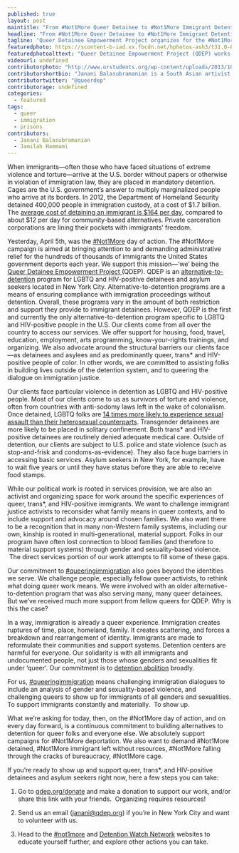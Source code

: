 ```yaml
---
published: true
layout: post
maintitle: "From #Not1More Queer Detainee to #Not1More Immigrant Detention Center - {Young}ist"
headline: "From #Not1More Queer Detainee to #Not1More Immigrant Detention Center"
tagline: "Queer Detainee Empowerment Project organizes for the #Not1More day of action"
featuredphoto: https://scontent-b-iad.xx.fbcdn.net/hphotos-ash3/t31.0-8/10001230_10102392785815080_765225999_o.jpg
featuredphotoalttext: "Queer Detainee Empowerment Project (QDEP) works towards alternatives to the immigrant detention system, provides direct services to queer and trans* detainees"
videourl: undefined
contributorphoto: "http://www.orstudents.org/wp-content/uploads/2013/10/janani-new1.jpg"
contributorshortbio: "Janani Balasubramanian is a South Asian artivist based in Brooklyn. Their work deals broadly with themes of empire, desire, microflora, apocalypse, ancestry, and the Future. "
contributortwitter: "@queerdep"
contributorage: undefined
categories: 
  - featured
tags: 
  - queer
  - immigration
  - prisons
contributors: 
  - Janani Balasubramanian
  - Jamilah Hammami
---
```


<p><span>When immigrants&mdash;often those who have faced situations of extreme violence and torture&mdash;arrive at the U.S. border without papers or otherwise in violation of immigration law, they are placed in mandatory detention. Cages are the U.S. government&rsquo;s answer to multiply marginalized people who arrive at its borders. In 2012, the Department of Homeland Security detained 400,000 people in immigration custody, at a cost of $1.7 billion. The </span><a href="http://www.detentionwatchnetwork.org/resources"><span>average cost of detaining an immigrant is $164 per day</span></a><span>, compared to about $12 per day for community-based alternatives. Private carceration corporations are lining their pockets with immigrants&rsquo; freedom.</span></p>
<p><span><span><span></span></span></span></p>
<p><span>Yesterday, April 5th, was the </span><a href="https://twitter.com/search?q=%23not1more&amp;src=typd&amp;f=realtime"><span>#Not1More</span></a><span> day of action. The #Not1More campaign is aimed at bringing attention to and demanding administrative relief for the hundreds of thousands of immigrants the United States government deports each year. We support this mission&mdash;&lsquo;we&rsquo; being the </span><a href="http://qdep.org/"><span>Queer Detainee Empowerment Project </span></a><span>(QDEP). QDEP is an </span><a href="http://www.detentionwatchnetwork.org/atd"><span>alternative-to-detention</span></a><span> program for LGBTQ and HIV-positive detainees and asylum seekers located in New York City. Alternative-to-detention programs are a means of ensuring compliance with immigration proceedings without detention. Overall, these programs vary in the amount of both restriction and support they provide to immigrant detainees. However, QDEP is the first and currently the only alternative-to-detention program specific to LGBTQ and HIV-positive people in the U.S. Our clients come from all over the country to access our services. We offer support for housing, food, travel, education, employment, arts programming, know-your-rights trainings, and organizing. We also advocate around the structural barriers our clients face&mdash;as detainees and asylees and as predominantly queer, trans* and HIV-positive people of color. In other words, we are committed to assisting folks in building lives outside of the detention system, and to queering the dialogue on immigration justice.</span></p>
<p><span><span><span></span></span></span></p>
<p><span>Our clients face particular violence in detention as LGBTQ and HIV-positive people. Most of our clients come to us as survivors of torture and violence, often from countries with anti-sodomy laws left in the wake of colonialism. Once detained, LGBTQ folks are </span><a href="http://www.americanprogress.org/wp-content/uploads/2013/11/ImmigrationEnforcement-1.pdf"><span>14 times more likely to experience sexual assault than their heterosexual counterparts</span></a><span>. Transgender detainees are more likely to be placed in solitary confinement. Both trans* and HIV-positive detainees are routinely denied adequate medical care. Outside of detention, our clients are subject to U.S. police and state violence (such as stop-and-frisk and condoms-as-evidence). They also face huge barriers in accessing basic services. Asylum seekers in New York, for example, have to wait five years or until they have status before they are able to receive food stamps.</span></p>
<p><span><span><span></span></span></span></p>
<p><span>While our political work is rooted in services provision, we are also an activist and organizing space for work around the specific experiences of queer, trans*, and HIV-positive immigrants. We want to challenge immigrant justice activists to reconsider what family means in queer contexts, and to include support and advocacy around chosen families. We also want there to be a recognition that in many non-Western family systems, including our own, kinship is rooted in multi-generational, material support. Folks in our program have often lost connection to blood families (and therefore to material support systems) through gender and sexuality-based violence. &nbsp;The direct services portion of our work attempts to fill some of these gaps.</span></p>
<p><span><span><span></span></span></span></p>
<p><span>Our commitment to </span><a href="https://twitter.com/search?q=%23queeringimmigration&amp;src=hash&amp;f=realtime"><span>#queeringimmigration</span></a><span> also goes beyond the identities we serve. We challenge people, especially fellow queer activists, to rethink what doing queer work means. We were involved with an older alternative-to-detention program that was also serving many, many queer detainees. But we&rsquo;ve received much more support from fellow queers for QDEP. Why is this the case?</span></p>
<p><span><span><span></span></span></span></p>
<p><span>In a way, immigration is already a queer experience. Immigration creates ruptures of time, place, homeland, family. It creates scattering, and forces a breakdown and rearrangement of identity. Immigrants are made to reformulate their communities and support systems. Detention centers are harmful for everyone. Our solidarity is with all immigrants and undocumented people, not just those whose genders and sexualities fit under &lsquo;queer&rsquo;. Our commitment is to </span><a href="http://youngist.org/we-beliebe-that-another-world-is-possible/"><span>detention abolition</span></a><span> broadly.</span></p>
<p><span><span><span></span></span></span></p>
<p><span>For us, </span><a href="https://twitter.com/search?q=%23queeringimmigration&amp;src=hash&amp;f=realtime"><span>#queeringimmigration</span></a><span> means challenging immigration dialogues to include an analysis of gender and sexuality-based violence, and challenging queers to show up for immigrants of all genders and sexualities. To support immigrants constantly and materially. &nbsp;To show up. &nbsp;</span></p>
<p><span><span><span></span></span></span></p>
<p><span>What we&rsquo;re asking for today, then, on the #Not1More day of action, and on every day forward, is a continuous commitment to building alternatives to detention for queer folks and everyone else. We absolutely support campaigns for #Not1More deportation. We also want to demand #Not1More detained, #Not1More immigrant left without resources, #Not1More falling through the cracks of bureaucracy, #Not1More cage.</span></p>
<p><span><span><span></span></span></span></p>
<p><span>If you&rsquo;re ready to show up and support queer, trans*, and HIV-positive detainees and asylum seekers </span><span>right now</span><span>, here a few steps you can take: &nbsp;</span></p>
<p><span><span><span></span></span></span></p>
<ol>
<li>
<p><span>Go to </span><a href="http://qdep.org/donate"><span>qdep.org/donate</span></a><span> and make a donation to support our work, and/or share this link with your friends. &nbsp;Organizing requires resources!</span></p>
</li>
<li>
<p><span>Send us an email (</span><a href="mailto:janani@qdep.org"><span>janani@qdep.org</span></a><span>) if you&rsquo;re in New York City and want to volunteer with us.</span></p>
</li>
<li>
<p><span>Head to the </span><a href="http://www.notonemoredeportation.com/"><span>#not1more</span></a><span> and </span><a href="http://www.detentionwatchnetwork.org/"><span>Detention Watch Network</span></a><span> websites to educate yourself further, and explore other actions you can take.</span></p>
</li>
</ol>
<p><span id="docs-internal-guid-911a602e-3452-b862-1dbb-578b37c0f550"><br /><span></span></span></p>
